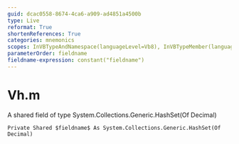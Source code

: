 ```yaml
---
guid: dcac0558-8674-4ca6-a909-ad4851a4500b
type: Live
reformat: True
shortenReferences: True
categories: mnemonics
scopes: InVBTypeAndNamespace(languageLevel=Vb8), InVBTypeMember(languageLevel=Vb8)
parameterOrder: fieldname
fieldname-expression: constant("fieldname")
---
```


# Vh.m

A shared field of type System.Collections.Generic.HashSet(Of Decimal)

```
Private Shared $fieldname$ As System.Collections.Generic.HashSet(Of Decimal)
```
